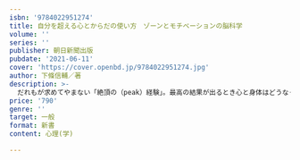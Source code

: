 ```yaml
---
isbn: '9784022951274'
title: 自分を超える心とからだの使い方　ゾーンとモチベーションの脳科学
volume: ''
series: ''
publisher: 朝日新聞出版
pubdate: '2021-06-11'
cover: 'https://cover.openbd.jp/9784022951274.jpg'
author: 下條信輔／著
description: >-
  だれもが求めてやまない「絶頂の（peak）経験」。最高の結果が出るとき心と身体はどうなっているのか？とくにスポーツの世界で新記録が出るとき、選手は「ゾーン」に入ったと表現される。しかし科学的にそのメカニズムは解明されていない。「無我夢中の快」や「モチベーション」はいかに生まれるか？それが分かれば「落ち込んだ」状態や失敗に対処する方法も見えてくる。心理学者とトップアスリートの対話から、顕在意識と潜在的な心と身体の関係をる。
price: '790'
genre: ''
target: 一般
format: 新書
content: 心理(学)

---
```

